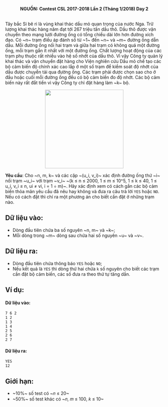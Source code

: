 **<center>NGUỒN: Contest CSL 2017-2018 Lần 2 (Tháng 1/2018) Day 2</center>**
<br>

Tây bắc Si bê ri là vùng khai thác dầu mỏ quan trọng của nước Nga. Trữ lượng khai thác hàng năm đạt tới 267 triệu tấn dầu thô. Dầu thô được vận chuyển theo mạng lưới đường ống có tổng chiều dài lớn hơn đường xích đạo. Có ~n~ trạm điều áp đánh số từ ~1~ đến ~n~ và ~m~ đường ống dẫn dầu. Mỗi đường ống nối hai trạm và giữa hai trạm có không quá một đường ống, mỗi trạm gắn ít nhất với một đường ống. Chất lượng hoạt động của các trạm phụ thuộc rất nhiều vào hệ số nhớt của dầu thô. Vì vậy Công ty quản lý khai thác và vận chuyển đặt hàng cho Viện nghiên cứu Dầu mỏ chế tạo các bộ cảm biến độ chính xác cao lắp ở một số trạm để kiểm soát độ nhớt của dầu được chuyển tải qua đường ống. Các trạm phải được chọn sao cho ở đầu hoặc cuối mỗi đường ống đều có bộ cảm biến đo độ nhớt. Các bộ cảm biến này rất đắt tiền vì vậy Công ty chỉ đặt hàng làm ~k~ bộ.
<center><img src="/images/problems/1154/pipeline.svg" width=250px></center>

**Yêu cầu**: Cho ~n, m, k~ và các cặp ~(u_i, v_i)~ xác định đường ống thứ ~i~ nối trạm ~u_i~ với trạm ~v_i~ ~(k ≤ n ≤ 2000, 1 ≤ m ≤ 10^5, 1 ≤ k ≤ 40, 1 ≤ u_i, v_i ≤ n, ui ≠ vi, i = 1 ÷ m)~. Hãy xác định xem có cách gắn các bộ cảm biến thỏa mãn yêu cầu đã nêu hay không và đưa ra câu trả lời `YES` hoặc `NO`. Nếu có cách đặt thì chỉ ra một phương án cho biết cần đặt ở những trạm nào.

## Dữ liệu vào:
- Dòng đầu tiên chứa ba số nguyên ~n, m~ và ~k~;
- Mỗi dòng trong ~m~ dòng sau chứa hai số nguyên ~u~ và ~v~.

## Dữ liệu ra:
- Dòng đầu tiên chứa thông báo `YES` hoặc `NO`;
- Nếu kết quả là `YES` thì dòng thứ hai chứa `k` số nguyên cho biết các trạm cần đặt bộ cảm biến, các số đưa ra theo thứ tự tăng dần.

## Ví dụ:
#### Dữ liệu vào:
```
7 6 2
1 2
1 3
1 4
2 5
2 6
2 7
```

#### Dữ liệu ra:
```
YES
12
```

## Giới hạn:
- ~10\%~ số test có ~𝑛 ≤ 20~ 
- ~50\%~ số test khác có ~𝑛, 𝑚 ≤ 100, 𝑘 ≤ 10~